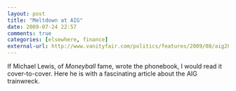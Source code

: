 ```yaml
---
layout: post  
title: "Meltdown at AIG"  
date: 2009-07-24 22:57  
comments: true  
categories: [elsewhere, finance]
external-url: http://www.vanityfair.com/politics/features/2009/08/aig200908?printable=true&amp;currentPage=all
---
```


If Michael Lewis, of <i>Moneyball</i> fame, wrote the phonebook, I would read it cover-to-cover. Here he is with a fascinating article about the AIG trainwreck.
